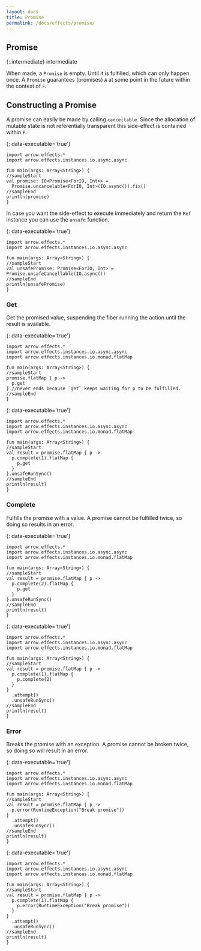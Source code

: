 ```yaml
---
layout: docs
title: Promise
permalink: /docs/effects/promise/
---
```


## Promise

{:.intermediate}
intermediate

When made, a `Promise` is empty. Until it is fulfilled, which can only happen once.
A `Promise` guarantees (promises) `A` at some point in the future within the context of `F`.

## Constructing a Promise

A promise can easily be made by calling `cancellable`.
Since the allocation of mutable state is not referentially transparent this side-effect is contained within `F`.

{: data-executable='true'}
```kotlin:ank
import arrow.effects.*
import arrow.effects.instances.io.async.async

fun main(args: Array<String>) {
//sampleStart
val promise: IO<Promise<ForIO, Int>> =
  Promise.uncancelable<ForIO, Int>(IO.async()).fix()
//sampleEnd
println(promise)
}
```

In case you want the side-effect to execute immediately and return the `Ref` instance you can use the `unsafe` function.

{: data-executable='true'}
```kotlin:ank
import arrow.effects.*
import arrow.effects.instances.io.async.async

fun main(args: Array<String>) {
//sampleStart
val unsafePromise: Promise<ForIO, Int> = Promise.unsafeCancellable(IO.async())
//sampleEnd
println(unsafePromise)
}
```

### Get

Get the promised value, suspending the fiber running the action until the result is available.

{: data-executable='true'}
```kotlin:ank
import arrow.effects.*
import arrow.effects.instances.io.async.async
import arrow.effects.instances.io.monad.flatMap

fun main(args: Array<String>) {
//sampleStart
promise.flatMap { p ->
  p.get
} //never ends because `get` keeps waiting for p to be fulfilled.
//sampleEnd
}
```

{: data-executable='true'}
```kotlin:ank
import arrow.effects.*
import arrow.effects.instances.io.async.async
import arrow.effects.instances.io.monad.flatMap

fun main(args: Array<String>) {
//sampleStart
val result = promise.flatMap { p ->
  p.complete(1).flatMap {
    p.get
  }
}.unsafeRunSync()
//sampleEnd
println(result)
}
```

### Complete

Fulfills the promise with a value. A promise cannot be fulfilled twice, so doing so results in an error.

{: data-executable='true'}
```kotlin:ank
import arrow.effects.*
import arrow.effects.instances.io.async.async
import arrow.effects.instances.io.monad.flatMap

fun main(args: Array<String>) {
//sampleStart
val result = promise.flatMap { p ->
  p.complete(2).flatMap {
    p.get
  }
}.unsafeRunSync()
//sampleEnd
println(result)
}
```

{: data-executable='true'}
```kotlin:ank
import arrow.effects.*
import arrow.effects.instances.io.async.async
import arrow.effects.instances.io.monad.flatMap

fun main(args: Array<String>) {
//sampleStart
val result = promise.flatMap { p ->
  p.complete(1).flatMap {
    p.complete(2)
  }
}
  .attempt()
  .unsafeRunSync()
//sampleEnd
println(result)
}
```

### Error

Breaks the promise with an exception. A promise cannot be broken twice, so doing so will result in an error.

{: data-executable='true'}
```kotlin:ank
import arrow.effects.*
import arrow.effects.instances.io.async.async
import arrow.effects.instances.io.monad.flatMap

fun main(args: Array<String>) {
//sampleStart
val result = promise.flatMap { p ->
  p.error(RuntimeException("Break promise"))
}
  .attempt()
  .unsafeRunSync()
//sampleEnd
println(result)
}
```

{: data-executable='true'}
```kotlin:ank
import arrow.effects.*
import arrow.effects.instances.io.async.async
import arrow.effects.instances.io.monad.flatMap

fun main(args: Array<String>) {
//sampleStart
val result = promise.flatMap { p ->
  p.complete(1).flatMap {
    p.error(RuntimeException("Break promise"))
  }
}
  .attempt()
  .unsafeRunSync()
//sampleEnd
println(result)
}
```
